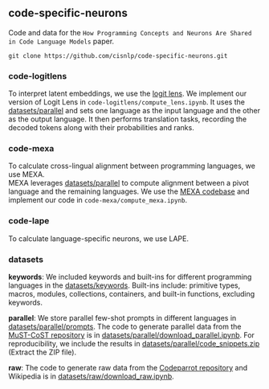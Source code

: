 ## code-specific-neurons

Code and data for the ```How Programming Concepts and Neurons Are Shared in Code Language Models``` paper.

```
git clone https://github.com/cisnlp/code-specific-neurons.git
```

### code-logitlens 

To interpret latent embeddings, we use the [logit lens](https://www.lesswrong.com/posts/AcKRB8wDpdaN6v6ru/interpreting-gpt-the-logit-lens). We implement our version of Logit Lens in `code-logitlens/compute_lens.ipynb`. It uses the [datasets/parallel](datasets/parallel) and sets one language as the input language and the other as the output language. It then performs translation tasks, recording the decoded tokens along with their probabilities and ranks.

### code-mexa 
To calculate cross-lingual alignment between programming languages, we use MEXA.  
MEXA leverages [datasets/parallel](datasets/parallel) to compute alignment between a pivot language and the remaining languages. We use the [MEXA codebase](https://github.com/cisnlp/MEXA) and implement our code in `code-mexa/compute_mexa.ipynb`.

### code-lape

To calculate language-specific neurons, we use LAPE.

### datasets

**keywords**: We included keywords and built-ins for different programming languages in the [datasets/keywords](datasets/keywords). Built-ins include: primitive types, macros, modules, collections, containers, and built-in functions, excluding keywords.

**parallel**: We store parallel few-shot prompts in different languages in [datasets/parallel/prompts](datasets/parallel/prompts). The code to generate parallel data from the [MuST-CoST repository](https://github.com/reddy-lab-code-research/MuST-CoST) is in [datasets/parallel/download_parallel.ipynb](datasets/parallel/download_parallel.ipynb). For reproducibility, we include the results in [datasets/parallel/code_snippets.zip](datasets/parallel/code_snippets.zip) (Extract the ZIP file).

**raw**: The code to generate raw data from the [Codeparrot repository](https://huggingface.co/datasets/codeparrot/github-code) and Wikipedia is in [datasets/raw/download_raw.ipynb](datasets/raw/download_raw.ipynb).

